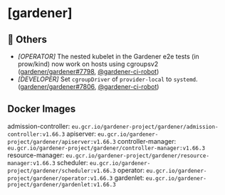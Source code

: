 # [gardener]
## 🏃 Others
* *[OPERATOR]* The nested kubelet in the Gardener e2e tests (in prow/kind) now work on hosts using cgroupsv2 ([gardener/gardener#7798](https://github.com/gardener/gardener/pull/7798), [@gardener-ci-robot](https://github.com/gardener-ci-robot))
* *[DEVELOPER]* Set `cgroupDriver` of `provider-local` to `systemd`. ([gardener/gardener#7806](https://github.com/gardener/gardener/pull/7806), [@gardener-ci-robot](https://github.com/gardener-ci-robot))
## Docker Images
admission-controller: `eu.gcr.io/gardener-project/gardener/admission-controller:v1.66.3`
apiserver: `eu.gcr.io/gardener-project/gardener/apiserver:v1.66.3`
controller-manager: `eu.gcr.io/gardener-project/gardener/controller-manager:v1.66.3`
resource-manager: `eu.gcr.io/gardener-project/gardener/resource-manager:v1.66.3`
scheduler: `eu.gcr.io/gardener-project/gardener/scheduler:v1.66.3`
operator: `eu.gcr.io/gardener-project/gardener/operator:v1.66.3`
gardenlet: `eu.gcr.io/gardener-project/gardener/gardenlet:v1.66.3`